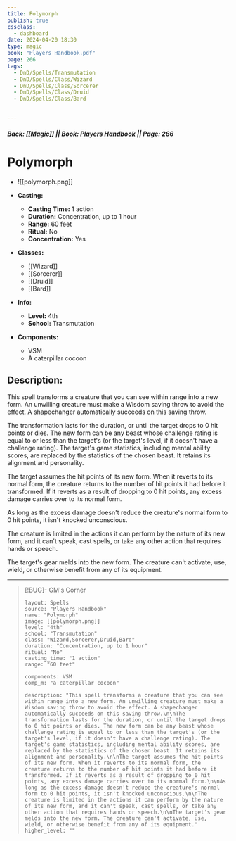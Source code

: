```yaml
---
title: Polymorph
publish: true
cssclass:
  - dashboard
date: 2024-04-20 18:30
type: magic
book: "Players Handbook.pdf"
page: 266
tags:
  - DnD/Spells/Transmutation
  - DnD/Spells/Class/Wizard
  - DnD/Spells/Class/Sorcerer
  - DnD/Spells/Class/Druid
  - DnD/Spells/Class/Bard


---
```


##### Back: [[Magic]] || Book: [Players Handbook](https://drive.google.com/drive/folders/1O5bhpYizcIT5xxAoLOuzCRht_PVS7VSG?usp=sharing) || Page: 266

# Polymorph
- ![[polymorph.png]]
- **Casting:**
    - **Casting Time:** 1 action
    - **Duration:** Concentration, up to 1 hour
    - **Range:** 60 feet
    - **Ritual:** No
    - **Concentration:** Yes
- **Classes:**
    - [[Wizard]]
    - [[Sorcerer]]
    - [[Druid]]
    - [[Bard]]

- **Info:**
    - **Level:** 4th
    - **School:** Transmutation
- **Components:**
    - VSM
    - A caterpillar cocoon

## Description:
This spell transforms a creature that you can see within range into a new form. An unwilling creature must make a Wisdom saving throw to avoid the effect. A shapechanger automatically succeeds on this saving throw.

The transformation lasts for the duration, or until the target drops to 0 hit points or dies. The new form can be any beast whose challenge rating is equal to or less than the target's (or the target's level, if it doesn't have a challenge rating). The target's game statistics, including mental ability scores, are replaced by the statistics of the chosen beast. It retains its alignment and personality.

The target assumes the hit points of its new form. When it reverts to its normal form, the creature returns to the number of hit points it had before it transformed. If it reverts as a result of dropping to 0 hit points, any excess damage carries over to its normal form.

As long as the excess damage doesn't reduce the creature's normal form to 0 hit points, it isn't knocked unconscious.

The creature is limited in the actions it can perform by the nature of its new form, and it can't speak, cast spells, or take any other action that requires hands or speech.

The target's gear melds into the new form. The creature can't activate, use, wield, or otherwise benefit from any of its equipment.



---

> [!BUG]- GM's Corner
>
> ```statblock
> layout: Spells
> source: "Players Handbook"
> name: "Polymorph"
> image: [[polymorph.png]]
> level: "4th"
> school: "Transmutation"
> class: "Wizard,Sorcerer,Druid,Bard"
> duration: "Concentration, up to 1 hour"
> ritual: "No"
> casting_time: "1 action"
> range: "60 feet"
>
> components: VSM
> comp_m: "a caterpillar cocoon"
>
> description: "This spell transforms a creature that you can see within range into a new form. An unwilling creature must make a Wisdom saving throw to avoid the effect. A shapechanger automatically succeeds on this saving throw.\n\nThe transformation lasts for the duration, or until the target drops to 0 hit points or dies. The new form can be any beast whose challenge rating is equal to or less than the target's (or the target's level, if it doesn't have a challenge rating). The target's game statistics, including mental ability scores, are replaced by the statistics of the chosen beast. It retains its alignment and personality.\n\nThe target assumes the hit points of its new form. When it reverts to its normal form, the creature returns to the number of hit points it had before it transformed. If it reverts as a result of dropping to 0 hit points, any excess damage carries over to its normal form.\n\nAs long as the excess damage doesn't reduce the creature's normal form to 0 hit points, it isn't knocked unconscious.\n\nThe creature is limited in the actions it can perform by the nature of its new form, and it can't speak, cast spells, or take any other action that requires hands or speech.\n\nThe target's gear melds into the new form. The creature can't activate, use, wield, or otherwise benefit from any of its equipment."
> higher_level: ""
> ```
